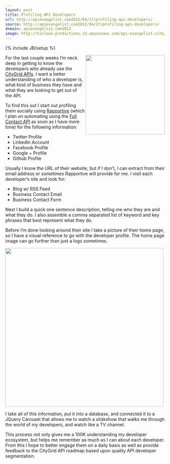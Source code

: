 ```yaml
---
layout: post
title: Profiling API Developers
url: http://apievangelist.com2012/04/17/profiling-api-developers/
source: http://apievangelist.com2012/04/17/profiling-api-developers/
domain: apievangelist.com2012
image: http://kinlane-productions.s3.amazonaws.com/api-evangelist-site/blog/developer-profiling.jpg
---
```

{% include JB/setup %}<p>
     <img src="http://kinlane-productions.s3.amazonaws.com/developer-profiling.jpg"  width="250" align="right" />
</p>
<p>
     For the last couple weeks I’m neck deep in getting to know the developers who already use the <a title="CityGrid Developers" href="http://developer.citygridmedia.com/">CityGrid APIs</a>. I want a better understanding of who a developer is, what kind of business they have and what they are looking to get out of the API.
</p>
<p>
     To find this out I start out profiling them socially using <a title="Rapportive" href="http://rapportive.com/">Rapportive</a> (which I plan on automating using the <a title="Full Contact API" href="http://www.fullcontact.com/">Full Contact API</a> as soon as I have more time) for the following information:
</p>
<ul>
     <li>Twitter Profile
     </li>
     <li>LinkedIn Account
     </li>
     <li>Facebook Profile
     </li>
     <li>Google + Profile
     </li>
     <li>Github Profile
     </li>
</ul>
<p>
     Usually I know the URL of their website, but if I don’t, I can extract from their email address or sometimes Rapportive will provide for me. I visit each developer’s site and look for:
</p>
<ul>
     <li>Blog w/ RSS Feed
     </li>
     <li>Business Contact Email
     </li>
     <li>Business Contact Form
     </li>
</ul>
<p>
     Next I build a quick one sentence description, telling me who they are and what they do. I also assemble a comma separated list of keyword and key phrases that best represent what they do.
</p>
<p>
     Before I’m done looking around their site I take a picture of their home page, so I have a visual reference to go with the developer profile. The home page image can go further than just a logo sometimes.
</p>
<p>
     <img src="http://kinlane-productions.s3.amazonaws.com/api-evangelist/API-Developer-Profiling-1.png"  width="500" align="center" />
</p>
<p>
     I take all of this information, put it into a database, and connected it to a JQuery Carousel that allows me to watch a slideshow that walks me through the world of my developers, and watch like a TV channel.
</p>
<p>
     This process not only gives me a 100K understanding my developer ecosystem, but helps me remember as much as I can about each developer. From this I hope to better engage them on a daily basis as well as provide feedback to the CityGrid API roadmap based upon quality API developer segmentation.
</p>
